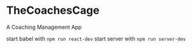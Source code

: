 # TheCoachesCage
A Coaching Management App

start babel with ```npm run react-dev```
start server with ```npm run server-dev```
